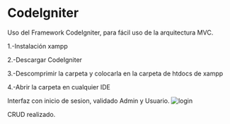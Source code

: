 # CodeIgniter
Uso del Framework CodeIgniter, para fácil uso de la arquitectura MVC.

1.-Instalación xampp

2.-Descargar CodeIgniter

3.-Descomprimir la carpeta y colocarla en la carpeta de htdocs de xampp

4.-Abrir la carpeta en cualquier IDE

Interfaz con inicio de sesion, validado Admin y Usuario.
![login](https://user-images.githubusercontent.com/39284176/50015113-5f58eb00-ff8b-11e8-83ad-d3fed4d02667.PNG)

CRUD realizado.
